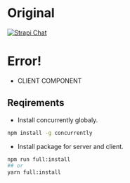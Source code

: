 # Original

  [![Strapi Chat](https://d2zv2ciw0ln4h1.cloudfront.net/uploads/Build_A_Chat_GPT_Clone_with_Strapi_Open_AI_Lang_Chain_and_Next_js_db821f9411.jpg)](https://strapi.io/blog/build-a-chat-gpt-clone-with-strapi-openai-langchain-and-nextjs)
  
# Error!
- CLIENT COMPONENT

## Reqirements

- Install concurrently globaly.
```bash
npm install -g concurrently
```

- Install package for server and client.
```bash
npm run full:install
## or
yarn full:install
```